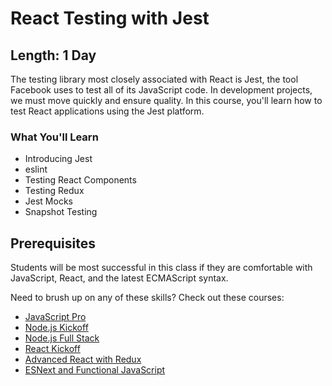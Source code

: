 React Testing with Jest
=======

## Length: 1 Day

The testing library most closely associated with React is Jest, the tool Facebook uses to test all of its JavaScript code. In development projects, we must move quickly and ensure quality. In this course, you'll learn how to test React applications using the Jest platform.

### What You'll Learn

* Introducing Jest
* eslint
* Testing React Components
* Testing Redux
* Jest Mocks
* Snapshot Testing

## Prerequisites
Students will be most successful in this class if they are comfortable with JavaScript, React, and the latest ECMAScript syntax.

Need to brush up on any of these skills? Check out these courses:

* [JavaScript Pro](#/info/javascript-pro)
* [Node.js Kickoff](#/info/node-kickoff)
* [Node.js Full Stack](#/info/node-full-stack)
* [React Kickoff](#/info/react-kickoff)
* [Advanced React with Redux](#/info/advanced-react-with-redux)
* [ESNext and Functional JavaScript](#/info/esnext-functional-javascript)
